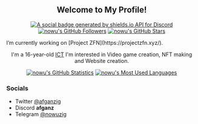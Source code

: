 <p align="center">
	<h2 align="center">Welcome to My Profile!</h2>
	<p align="center"><a href="https://discord.gg/projectzfn"><img src="https://img.shields.io/discord/1025109551797772348?style=for-the-badge" title="https://discord.gg/finland" alt="A social badge generated by shields.io API for Discord"></a> <a href="https://github.com/nowu?tab=followers"><img src="https://img.shields.io/github/followers/nowu?style=for-the-badge" alt="nowu's GitHub Followers" title="nowu's GitHub Followers"></a> <a href="#"><img src="https://img.shields.io/github/stars/nowu?style=for-the-badge" alt="nowu's GitHub Stars" title="nowu's GitHub Stars"></a>
	</p>
</p>
I’m currently working on [Project ZFN](https://projectzfn.xyz/).
<p align="center">I'm a 16-year-old <a href="https://en.wikipedia.org/wiki/Information_and_communications_technology">ICT</a> I'm interested in Video game creation, NFT making and Website creation.
</p>

<p align="center">
	<a href="https://github.com/nowu"><img src="https://github-readme-stats.vercel.app/api?username=nowu&theme=tokyonight&hide=prs,issues&count_private=true" title="nowu's GitHub Statistics" alt="nowu's GitHub Statistics"></a> <a href="https://github.com/nowu"><img src="https://github-readme-stats.vercel.app/api/top-langs/?username=nowu&&theme=tokyonight&layout=compact" title="nowu's Most Used Languages" alt="nowu's Most Used Languages"></a>
</p>

<p>
	<h3>Socials</h3>
	<ul>
		<li>Twitter <a href="https://twitter.com/afganzig">@afganzig</a></li>
		<li>Discord <strong>afganz</strong>
		<li>Telegram <a href="https://t.me/Nowuzig">@nowuzig</a></li>
	</ul>
</p>
